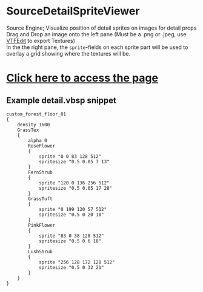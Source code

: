 # SourceDetailSpriteViewer
Source Engine; Visualize position of detail sprites on images for detail props   
Drag and Drop an image onto the left pane (Must be a .png or .jpeg, use [VTFEdit](https://nemstools.github.io/pages/VTFLib-Download.html) to export Textures)  
In the the right pane, the `sprite`-fields on each sprite part will be used to overlay a grid showing where the textures will be.

# [Click here to access the page](https://vitaplex.github.io/SourceDetailSpriteViewer/spriteboundaryvisualizer.html)

## Example detail.vbsp snippet
```
custom_forest_floor_01
{
    density 1600
    GrassTex
    {
        alpha 0
        RoseFlower
        {
            sprite "0 0 83 128 512"
            spritesize "0.5 0.05 7 13"
        }
        FernShrub
        {
            sprite "120 0 136 256 512"
            spritesize "0.5 0.05 17 28"
        }
        GrassTuft
        {
            sprite "0 199 120 57 512"
            spritesize "0.5 0 20 10"
        }
        PinkFlower
        {
            sprite "83 0 38 128 512"
            spritesize "0.5 0 6 18"
        }
        LushShrub
        {
            sprite "256 128 172 128 512"
            spritesize "0.5 0 32 21"
        }
    }
}
```
